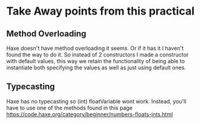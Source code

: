 # Take Away points from this practical

## Method Overloading

Haxe doesn't have method overloading it seems. Or if it has it I haven't found the way to do it.
So instead of 2 constructors I made a constructor with default values, this way we retain the functionality of being able to instantiate both specifying the values as well as just using default ones.

## Typecasting

Haxe has no typecasting so (int) floatVariable wont work.
Instead, you'll have to use one of the methods found in this page <https://code.haxe.org/category/beginner/numbers-floats-ints.html>
